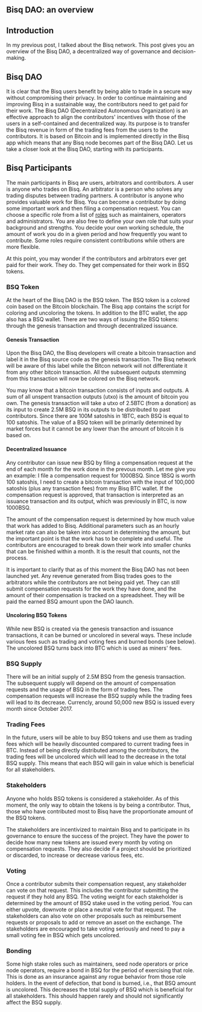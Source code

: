 ## Bisq DAO: an overview

## Introduction
In my previous post, I talked about the Bisq network. This post gives you an overview of the Bisq DAO, a decentralized way of governance and decision-making.

## Bisq DAO
It is clear that the Bisq users benefit by being able to trade in a secure way without compromising their privacy. In order to continue maintaining and improving Bisq in a sustainable way, the contributors need to get paid for their work. The Bisq DAO (Decentralized Autonomous Organization) is an effective approach to align the contributors' incentives with those of the users in a self-contained and decentralized way. Its purpose is to transfer the Bisq revenue in form of the trading fees from the users to the contributors. It is based on Bitcoin and is implemented directly in the Bisq app which means that any Bisq node becomes part of the Bisq DAO. Let us take a closer look at the Bisq DAO, starting with its participants.

## Bisq Participants
The main participants in Bisq are users, arbitrators and contributors. A user is anyone who trades on Bisq. An arbitrator is a person who solves any trading disputes between trading partners. A contributor is anyone who provides valuable work for Bisq. You can become a contributor by doing some important work and then filing a compensation request. You can choose a specific role from a list of [roles](https://docs.bisq.network/roles.html) such as maintainers, operators and administrators. You are also free to define your own role that suits your background and strengths. You decide your own working schedule, the amount of work you do in a given period and how frequently you want to contribute. Some roles require consistent contributions while others are more flexible.

At this point, you may wonder if the contributors and arbitrators ever get paid for their work. They do. They get compensated for their work in BSQ tokens.

### BSQ Token
At the heart of the Bisq DAO is the BSQ token. The BSQ token is a colored coin based on the Bitcoin blockchain. The Bisq app contains the script for coloring and uncoloring the tokens. In addition to the BTC wallet, the app also has a BSQ wallet. There are two ways of issuing the BSQ tokens: through the genesis transaction and through decentralized issuance.

#### Genesis Transaction
Upon the Bisq DAO, the Bisq developers will create a bitcoin transaction and label it in the Bisq source code as the genesis transaction. The Bisq network will be aware of this label while the Bitcon network will not differentiate it from any other bitcoin transaction. All the subsequent outputs stemming from this transaction will now be colored on the Bisq network. 

You may know that a bitcoin transaction consists of inputs and outputs. A sum of all unspent transaction outputs (utxo) is the amount of bitcoin you own. The genesis transaction will take a utxo of 2.5BTC (from a donation) as its input to create 2.5M BSQ in its outputs to be distributed to past contributors. Since there are 100M satoshis in 1BTC, each BSQ is equal to 100 satoshis. The value of a BSQ token will be primarily determined by market forces but it cannot be any lower than the amount of bitcoin it is based on.

#### Decentralized Issuance
Any contributor can issue new BSQ by filing a compensation request at the end of each month for the work done in the prevous month. Let me give you an example: I file a compensation request for 1000BSQ. Since 1BSQ is worth 100 satoshis, I need to create a bitcoin transaction with the input of 100,000 satoshis (plus any transaction fees) from my Bisq BTC wallet. If the compensation request is approved, that transaction is interpreted as an issuance transaction and its output, which was previously in BTC, is now 1000BSQ.

The amount of the compensation request is determined by how much value that work has added to Bisq. Additional parameters such as an hourly market rate can also be taken into account in determining the amount, but the important point is that the work has to be complete and useful. The contributors are encouraged to break down their work into smaller chunks that can be finished within a month. It is the result that counts, not the process.

It is important to clarify that as of this moment the Bisq DAO has not been launched yet. Any revenue generated from Bisq trades goes to the arbitrators while the contributors are not being paid yet. They can still submit compensation requests for the work they have done, and the amount of their compensation is tracked on a spreadsheet. They will be paid the earned BSQ amount upon the DAO launch. 

#### Uncoloring BSQ Tokens
While new BSQ is created via the genesis transaction and issuance transactions, it can be burned or uncolored in several ways. These include various fees such as trading and voting fees and burned bonds (see below). The uncolored BSQ turns back into BTC which is used as miners' fees. 

### BSQ Supply
There will be an initial supply of 2.5M BSQ from the genesis transaction. The subsequent supply will depend on the amount of compensation requests and the usage of BSQ in the form of trading fees. The compensation requests will increase the BSQ supply while the trading fees will lead to its decrease. Currencly, around 50,000 new BSQ is issued every month since October 2017.

### Trading Fees
In the future, users will be able to buy BSQ tokens and use them as trading fees which will be heavily discounted compared to current trading fees in BTC. Instead of being directly distributed among the contributors, the trading fees will be uncolored which will lead to the decrease in the total BSQ supply. This means that each BSQ will gain in value which is beneficial for all stakeholders.

### Stakeholders
Anyone who holds BSQ tokens is considered a stakeholder. As of this moment, the only way to obtain the tokens is by being a contributor. Thus, those who have contributed most to Bisq have the proportionate amount of the BSQ tokens. 

The stakeholders are incentivized to maintain Bisq and to participate in its governance to ensure the success of the project. They have the power to decide how many new tokens are issued every month by voting on compensation requests. They also decide if a project should be prioritized or discarded, to increase or decrease various fees, etc.

### Voting
Once a contributor submits their compensation request, any stakeholder can vote on that request. This includes the contributor submitting the request if they hold any BSQ. The voting weight for each stakeholder is determined by the amount of BSQ stake used in the voting period. You can either upvote, downvote or place a neutral vote for that request. The stakeholders can also vote on other proposals such as reimbursement requests or proposals to add or remove an asset on the exchange. The stakeholders are encouraged to take voting seriously and need to pay a small voting fee in BSQ which gets uncolored. 

### Bonding
Some high stake roles such as maintainers, seed node operators or price node operators, require a bond in BSQ for the period of exercising that role. This is done as an insurance against any rogue behavior from those role holders. In the event of defection, that bond is burned, i.e., that BSQ amount is uncolored. This decreases the total supply of BSQ which is beneficial for all stakeholders. This should happen rarely and should not significantly affect the BSQ supply. 
